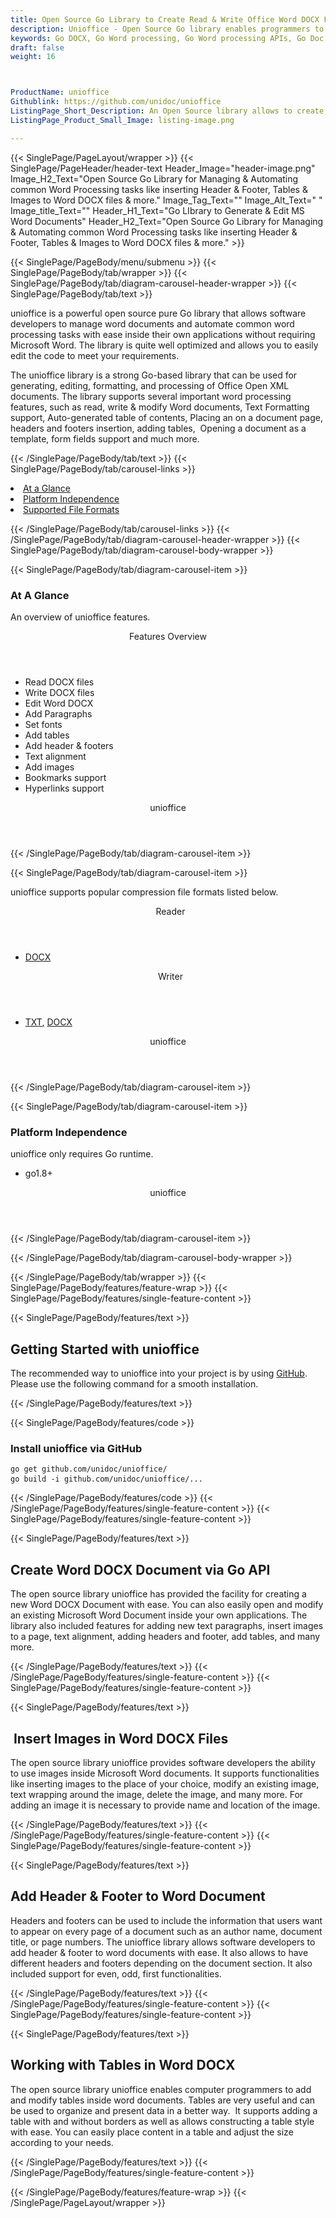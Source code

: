 ```yaml
---
title: Open Source Go Library to Create Read & Write Office Word DOCX Files
description: Unioffice - Open Source Go library enables programmers to generate, edit & read office Word DOCX documents. Insert header/footer, tables & images to Word DOCX.
keywords: Go DOCX, Go Word processing, Go Word processing APIs, Go Doc API, Go .docx API, Go word library, create  Word Documents, modify Word documents, add image to word files, Open Source JavaScript Libraries, Open Source Word processing, Open Source Go Library
draft: false
weight: 16



ProductName: unioffice
Githublink: https://github.com/unidoc/unioffice
ListingPage_Short_Description: An Open Source library allows to create, edit and manipulating office Word DOCX file format inside Go applications.
ListingPage_Product_Small_Image: listing-image.png 

---
```


{{< SinglePage/PageLayout/wrapper >}}
{{< SinglePage/PageHeader/header-text
Header_Image="header-image.png"
Image_H2_Text="Open Source Go Library for Managing & Automating common Word Processing tasks like inserting Header & Footer, Tables & Images to Word DOCX files & more."
Image_Tag_Text=""
Image_Alt_Text=" "
Image_title_Text=""
Header_H1_Text="Go LIbrary to Generate & Edit MS Word Documents"
Header_H2_Text="Open Source Go Library for Managing & Automating common Word Processing tasks like inserting Header & Footer, Tables & Images to Word DOCX files & more." >}}

{{< SinglePage/PageBody/menu/submenu >}}
{{< SinglePage/PageBody/tab/wrapper >}}
{{< SinglePage/PageBody/tab/diagram-carousel-header-wrapper >}}
{{< SinglePage/PageBody/tab/text >}}



<p>unioffice is a powerful open source pure Go library that allows software developers to manage word documents and automate common word processing tasks with ease inside their own applications without requiring Microsoft Word. The library is quite well optimized and allows you to easily edit the code to meet your requirements.</p>
<p>The unioffice library is a strong Go-based library that can be used for generating, editing, formatting, and processing of Office Open XML documents. The library supports several important word processing features, such as read, write & modify Word documents, Text Formatting support, Auto-generated table of contents, Placing an on a document page, headers and footers insertion, adding tables,  Opening a document as a template, form fields support and much more.</p>

{{< /SinglePage/PageBody/tab/text >}}
{{< SinglePage/PageBody/tab/carousel-links >}}

<li data-target="#diagramcarousel" data-slide-to="0"><a href="#">At a Glance</a></li>
<li data-target="#diagramcarousel" data-slide-to="2"><a href="#">Platform Independence</a></li>
<li data-target="#diagramcarousel" data-slide-to="1"><a class="activetab" href="#">Supported File Formats</a></li>


{{< /SinglePage/PageBody/tab/carousel-links >}}
{{< /SinglePage/PageBody/tab/diagram-carousel-header-wrapper >}}
{{< SinglePage/PageBody/tab/diagram-carousel-body-wrapper >}}

{{< SinglePage/PageBody/tab/diagram-carousel-item >}}
<h3>At A Glance</h3>
<p>An overview of unioffice features.</p>
<div class="diagram1 d1-poi">
<div class="d1-row">
<div class="d1-col d1-right"><header>Features Overview</header>
<ul>
<li>Read DOCX files</li>
<li>Write DOCX files</li>
<li>Edit Word DOCX</li>
<li>Add Paragraphs</li>
<li>Set fonts</li>
<li>Add tables</li>
<li>Add header & footers</li>
<li>Text alignment</li>
<li>Add images</li>
<li>Bookmarks support</li>
<li>Hyperlinks support</li>
</ul>
</div>
</div>
<div class="d1-logo" style="border: none;"><!--<img src='listing-image.png' alt="Compression APIs for .NET" />--><header>unioffice</header><footer><small></small></footer></div>
<!--/logo--></div>
<!--/diagram1-->
{{< /SinglePage/PageBody/tab/diagram-carousel-item >}}

{{< SinglePage/PageBody/tab/diagram-carousel-item >}}
<p>unioffice supports popular compression file formats listed below.</p>
<div class="diagram1 d2  d1-poi">
<div class="d1-row">
<div class="d1-col d1-left"><header><i class="fa fa-arrows-v "> </i> Reader</header>
<ul>
<li><a href="https://docs.fileformat.com/presentation/ppt/">DOCX</a></li>
</ul>
</div>
<!--/left-->
<div class="d1-col d1-right"><header><i class="fa  fa-long-arrow-down"> </i> Writer</header>
<ul>
<li><a href="https://docs.fileformat.com/word-processing/txt/">TXT</a><a href="https://docs.fileformat.com/presentation/pptx/">,</a> <a href="https://docs.fileformat.com/presentation/ppt/">DOCX</a></li>
</ul>
</div>
<!--/right--></div>
<!--/row-->
<div class="d1-logo" style="border: none;"><!--<img src='listing-image.png' alt="Compression APIs for .NET" />--><header>unioffice</header><footer><small></small></footer></div>
<!--/logo--></div>
<!--/diagram2-->
{{< /SinglePage/PageBody/tab/diagram-carousel-item >}}

{{< SinglePage/PageBody/tab/diagram-carousel-item >}}
<h3>Platform Independence</h3>
<p>unioffice only requires Go runtime.</p>
<div class="diagram1 d1-poi">
<div class="d1-row">
<div class="d1-col d1-right">
<ul>
<li>go1.8+</li>
</ul>
</div>
</div>
</div>
<div class="diagram1 d1-poi">
<div class="d1-row"><!--/left--><!--/right--></div>
<!--/row-->
<div class="d1-logo" style="border: none;"><!--<img src='listing-image.png' alt="Compression APIs for .NET" />--><header>unioffice</header><footer><small></small></footer></div>
<!--/logo--></div>
<!--/diagram2 -->
{{< /SinglePage/PageBody/tab/diagram-carousel-item >}}

{{< /SinglePage/PageBody/tab/diagram-carousel-body-wrapper >}}

{{< /SinglePage/PageBody/tab/wrapper >}}
{{< SinglePage/PageBody/features/feature-wrap >}}
{{< SinglePage/PageBody/features/single-feature-content >}}

{{< SinglePage/PageBody/features/text >}}
<h2 class="h2title">Getting Started with unioffice</h2>
<p>The recommended way to unioffice into your project is by using <a href="https://github.com/unidoc/unioffice.git">GitHub</a>. Please use the following command for a smooth installation.</p>
{{< /SinglePage/PageBody/features/text >}}

{{< SinglePage/PageBody/features/code >}}
<h3>Install unioffice via GitHub</h3>
<pre><code class="html">go get github.com/unidoc/unioffice/
go build -i github.com/unidoc/unioffice/...  </code>  </pre>



{{< /SinglePage/PageBody/features/code >}}
{{< /SinglePage/PageBody/features/single-feature-content >}}
{{< SinglePage/PageBody/features/single-feature-content >}}

{{< SinglePage/PageBody/features/text >}}
<h2 class="h2title">Create Word DOCX Document via Go API</h2>
<p>The open source library unioffice has provided the facility for creating a new Word DOCX Document with ease. You can also easily open and modify an existing Microsoft Word Document inside your own applications. The library also included features for adding new text paragraphs, insert images to a page, text alignment, adding headers and footer, add tables, and many more.</p>

{{< /SinglePage/PageBody/features/text >}}
{{< /SinglePage/PageBody/features/single-feature-content >}}
{{< SinglePage/PageBody/features/single-feature-content >}}

{{< SinglePage/PageBody/features/text >}}
<h2 class="h2title"> Insert Images in Word DOCX Files</h2>
<p>The open source library unioffice provides software developers the ability to use images inside Microsoft Word documents. It supports functionalities like inserting images to the place of your choice, modify an existing image, text wrapping around the image, delete the image, and many more. For adding an image it is necessary to provide name and location of the image.</p>

{{< /SinglePage/PageBody/features/text >}}
{{< /SinglePage/PageBody/features/single-feature-content >}}
{{< SinglePage/PageBody/features/single-feature-content >}}

{{< SinglePage/PageBody/features/text >}}
<h2 class="h2title">Add Header & Footer to Word Document</h2>
<p>Headers and footers can be used to include the information that users want to appear on every page of a document such as an author name, document title, or page numbers. The unioffice library allows software developers to add header & footer to word documents with ease. It also allows to have different headers and footers depending on the document section. It also included support for even, odd, first functionalities.</p>

{{< /SinglePage/PageBody/features/text >}}
{{< /SinglePage/PageBody/features/single-feature-content >}}
{{< SinglePage/PageBody/features/single-feature-content >}}

{{< SinglePage/PageBody/features/text >}}
<h2 class="h2title">Working with Tables in Word DOCX</h2>
<p>The open source library unioffice enables computer programmers to add and modify tables inside word documents. Tables are very useful and can be used to organize and present data in a better way.  It supports adding a table with and without borders as well as allows constructing a table style with ease. You can easily place content in a table and adjust the size according to your needs.</p>

{{< /SinglePage/PageBody/features/text >}}
{{< /SinglePage/PageBody/features/single-feature-content >}}

{{< /SinglePage/PageBody/features/feature-wrap >}}
{{< /SinglePage/PageLayout/wrapper >}}
